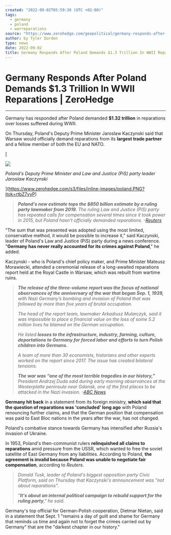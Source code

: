 ```yaml
---
created: "2022-09-02T05:59:38 (UTC +02:00)"
tags:
  - germany
  - poland
  - warreparations
source: "https://www.zerohedge.com/geopolitical/germany-responds-after-poland-demands-13-trillion-wwii-reparations"
author: by Tyler Durden
type: news
date: 2022-09-02
title: Germany Responds After Poland Demands $1.3 Trillion In WWII Reparations
---
```


# Germany Responds After Poland Demands $1.3 Trillion In WWII Reparations | ZeroHedge

---

Germany has responded after Poland demanded **$1.32 trillion** in reparations over losses suffered during WWII.

On Thursday, Poland's Deputy Prime Minister Jaroslaw Kaczynski said that Warsaw would officially demand reparations from its **largest trade partner** and a fellow member of both the EU and NATO.

\[

![](https://assets.zerohedge.com/s3fs-public/styles/inline_image_mobile/public/inline-images/poland.PNG?itok=rtbZ7vyP)

*Poland's Deputy Prime Minister and Law and Justice (PiS) party leader Jaroslaw Kaczynski*

\](https://www.zerohedge.com/s3/files/inline-images/poland.PNG?itok=rtbZ7vyP)

 > 
 > ***Poland's new estimate tops the $850 billion estimate by a ruling party lawmaker from 2019.** The ruling Law and Justice (PiS) party has repeated calls for compensation several times since it took power in 2015, but Poland hasn't officially demanded reparations. -[Reuters](https://www.reuters.com/world/europe/poland-officially-demand-ww2-reparations-germany-says-ruling-party-boss-2022-09-01/?utm_source=reddit.com)*

"The sum that was presented was adopted using the most limited, conservative method, it would be possible to increase it," said Kaczynski, leader of Poland's Law and Justice (PiS) party during a news conference. "**Germany has never really accounted for its crimes against Poland**," he added.

Kaczynski - who is Poland's chief policy maker, and Prime Minister Mateusz Morawiecki, attended a ceremonial release of a long-awaited reparations report held at the Royal Castle in Warsaw, which was rebuilt from wartime ruins.

 > 
 > ***The release of the three-volume report was the focus of national observances of the anniversary of the war that began Sep. 1, 1939,** with Nazi Germany’s bombing and invasion of Poland that was followed by more than five years of brutal occupation.*
 > 
 > *The head of the report team, lawmaker Arkadiusz Mularczyk, said it was impossible to place a financial value on the loss of some 5.2 million lives he blamed on the German occupation.*
 > 
 > *He listed **losses to the infrastructure, industry, farming, culture, deportations to Germany for forced labor and efforts to turn Polish children into Germans.***
 > 
 > *A team of more than 30 economists, historians and other experts worked on the report since 2017. The issue has created bilateral tensions.*
 > 
 > ***The war was “one of the most terrible tragedies in our history,”** President Andrzej Duda said during early morning observances at the Westerplatte peninsula near Gdansk, one of the first places to be attacked in the Nazi invasion. -[ABC News](https://abcnews.go.com/International/wireStory/poland-marks-wwii-anniversary-report-damage-nazis-89153658)*

**Germany hit back** in a statement from its foreign ministry, **which said that the question of reparations was 'concluded' long ago** with Poland renouncing further claims, and that the German position that compensation was paid to East Bloc nations in the years after the war, has not changed.

Poland's combative stance towards Germany has intensified after Russia's invasion of Ukraine.

In 1953, Poland's then-communist rulers **relinquished all claims to reparations** amid pressure from the USSR, which wanted to free the soviet satellite of East Germany from any liabilities. According to Poland, **the agreement is invalid because Poland was unable to negotiate fair compensation**, according to *Reuters*.

 > 
 > *Donald Tusk, leader of Poland's biggest opposition party Civic Platform, said on Thursday that Kaczynski's announcement was "not about reparations".*
 > 
 > *"**It's about an internal political campaign to rebuild support for the ruling party**," he said.*

Germany's top official for German-Polish cooperation, Dietmar Nietan, said in a statement that Sept. 1 "remains a day of guilt and shame for Germany that reminds us time and again not to forget the crimes carried out by Germany" that are the "darkest chapter in our history."
